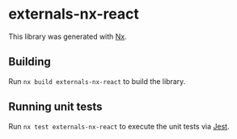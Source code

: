 # externals-nx-react

This library was generated with [Nx](https://nx.dev).

## Building

Run `nx build externals-nx-react` to build the library.

## Running unit tests

Run `nx test externals-nx-react` to execute the unit tests via [Jest](https://jestjs.io).
